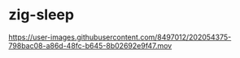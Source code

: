 # zig-sleep

https://user-images.githubusercontent.com/8497012/202054375-798bac08-a86d-48fc-b645-8b02692e9f47.mov